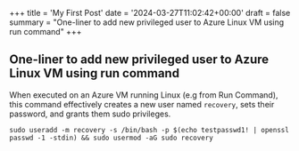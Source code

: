+++
title = 'My First Post'
date = '2024-03-27T11:02:42+00:00'
draft = false
summary = "One-liner to add new privileged user to Azure Linux VM using run command"
+++
## One-liner to add new privileged user to Azure Linux VM using run command

When executed on an Azure VM running Linux (e.g from Run Command), this command effectively creates a new user named `recovery`, sets their password, and grants them sudo privileges.
```
sudo useradd -m recovery -s /bin/bash -p $(echo testpasswd1! | openssl passwd -1 -stdin) && sudo usermod -aG sudo recovery
```

